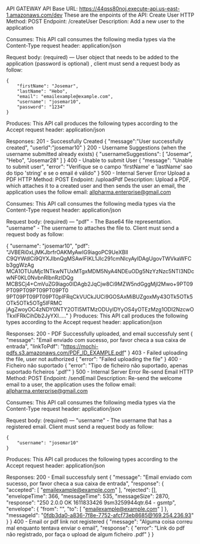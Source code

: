 API GATEWAY
API Base URL: https://44qss80noj.execute-api.us-east-1.amazonaws.com/dev
These are the enpoints of the API:
Create User
HTTP Method: POST
Endpoint: /createUser
Description:
Add a new user to the application

Consumes:
This API call consumes the following media types via the Content-Type request header: application/json

Request body:
(required) — User object that needs to be added to the application (password is optional) , client must send a request body as follow:


    {
        "firstName": "Josemar",
        "lastName": "Hebo",
        "email": "emailexample@example.com",
        "username": "josemar10",
        "password": "1234"
    }
Produces:
This API call produces the following types according to the Accept request header: application/json

Responses:
201 - Successfully Created
{ 
   "message":"User successfully created", 
   "userId":"josemar10" 
}
200 - Username Suggestions (when the username submitted already exists)
    {
        "usernameSuggestions": [
            "Josemar",
            "Hebo",
            "Josemar28"
        ]
    }
400 - Unable to submit User
    {
        "message": "Unable to submit user",
        "error": "Verifique se o campo 'firstName' e 'lastName' 
                  sao do tipo 'string' e se o email é válido"
    }
500 - Internal Server Error
Upload a PDF
HTTP Method: POST
Endpoint: /uploadPdf
Description:
Upload a PDF, which attaches it to a created user and then sends the user an email, the application uses the follow email: allpharma.enterprise@gmail.com

Consumes:
This API call consumes the following media types via the Content-Type request header: application/json

Request body:
(required) — "pdf" - The Base64 file representation. "username" - The username to attaches the file to. Client must send a request body as follow:

 { 
     "username": "josemar10", 
     "pdf": "JVBERi0xLjMKJbrfrOAKMyAwIG9iagoPC9UeXBlI
C9QYWdlCi9QYXJlbnQgMSAwIFIKL1Jlc291cmNlcyAyIDAgUgovTWVkaWFCb3ggWzAg
 MCA1OTUuMjc1NTkwNTUxMTgxMDM5NyA4NDEuODg5NzYzNzc5NTI3NDcwNF0KL0NvbnRlbnRzIDQg
MCBSCj4+CmVuZG9iago0IDAgb2JqCjw8Ci9MZW5ndGggMjI2Mwo+9PT09PT09PT09PT09PT09PT0
9PT09PT09PT09PT0pIFRqCkVUCkJUCi9GOSAxMiBUZgoxMy43OTk5OTk5OTk5OTk5OTg5IFRMC
jAgZwoyOC4zNDY0NTY2OTI5MTMzODUyIDYyOS4yOTEzMzg1ODI2NzcwOTkxIFRkCihDb2JyYXI....." 
}
Produces:
This API call produces the following types according to the Accept request header: application/json

Responses:
200 - PDF Successfully uploaded, and email successfuly sent
{ 
    "message": "Email enviado com sucesso, por favor checa a sua caixa de entrada", 
    "linkToPdf": "https://mochi-pdfs.s3.amazonaws.com/PDF_ID_EXAMPLE.pdf" 
}
403 - Failed uploading the file, user not authorized
    {
        "error": "Failed uploading the file"
    }
400 - Ficheiro não suportado
    {
        "error": "Tipo de ficheiro não suportado, apenas suportado ficheiros '.pdf'"
    }
500 - Internal Server Error
Re-send Email
HTTP Method: POST
Endpoint: /sendEmail
Description:
Re-send the welcome email to a user, the application uses the follow email: allpharma.enterprise@gmail.com

Consumes:
This API call consumes the following media types via the Content-Type request header: application/json

Request body:
(required) — "username" - The username that has a registered email. Client must send a request body as follow:


    {
        "username": "josemar10"
    }
Produces:
This API call produces the following types according to the Accept request header: application/json

Responses:
200 - Email successfuly sent
{
    "message": "Email enviado com sucesso, por favor checa a sua caixa de entrada",
    "response": {
        "accepted": [
            "emailexample@example.com"
        ],
        "rejected": [],
        "envelopeTime": 366,
        "messageTime": 535,
        "messageSize": 2870,
        "response": "250 2.0.0 OK 1611833426 9sm3259944qtr.64 - gsmtp",
        "envelope": {
            "from": "",
            "to": [
                "emailexample@example.com"
            ]
        },
        "messageId": "0fdb3da0-a836-7f8e-7752-afcf73eb8685@169.254.236.93"
    }
}
400 - Email or pdf link not registered
    {
        "message": "Alguma coisa correu mal enquanto tentava enviar o email",
        "response": {
            "error": "Link do pdf não registrado, por faça o upload de algum ficheiro .pdf"
        }
    }
